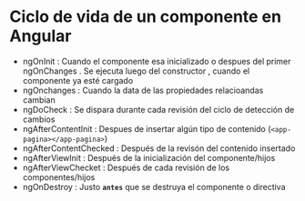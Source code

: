 # **Ciclo de vida de un componente en Angular**

- ngOnInit              : Cuando el componente esa inicializado o despues del primer ngOnChanges . Se ejecuta luego del constructor , cuando el componente ya esté cargado
- ngOnchanges           : Cuando la data de las propiedades relacioandas cambian
- ngDoCheck             : Se dispara durante cada revisión del ciclo de detección de cambios
- ngAfterContentInit    : Despues de insertar algún tipo de contenido (`<app-pagina></app-pagina>`)
- ngAfterContentChecked : Después de la revisón del contenido insertado
- ngAfterViewInit       : Después de la inicialización del componente/hijos
- ngAfterViewChecket    : Después de cada revisión de los componentes/hijos
- ngOnDestroy           : Justo **`antes`** que se destruya el componente o directiva
